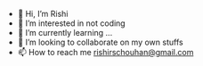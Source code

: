 - 👋 Hi, I’m Rishi
- 👀 I’m interested in not coding
- 🌱 I’m currently learning ...
- 💞️ I’m looking to collaborate on my own stuffs
- 📫 How to reach me rishirschouhan@gmail.com

<!---
rishirschouhan/rishirschouhan is a ✨ special ✨ repository because its `README.md` (this file) appears on your GitHub profile.
You can click the Preview link to take a look at your changes.
--->
